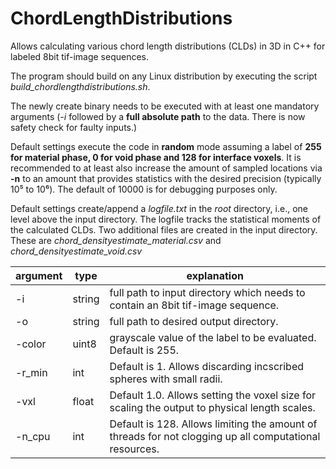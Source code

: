 # ChordLengthDistributions
Allows calculating various chord length distributions (CLDs) in 3D  in C++ for labeled 8bit tif-image sequences.

The program should build on any Linux distribution by executing the script *build_chordlengthdistributions.sh*.
<br>

The newly create binary needs to be executed with at least one mandatory arguments (*-i* followed by a **full absolute path** to the data. There is now safety check for faulty inputs.)
<br>

Default settings execute the code in **random** mode assuming a label of **255 for material phase, 0 for void phase and 128 for interface voxels**.
It is recommended to at least also increase the amount of sampled locations via **-n** to an amount that provides statistics with the desired precision (typically 10⁵ to 10⁶). The default of 10000 is for debugging purposes only.
<br>

Default settings create/append a *logfile.txt* in the *root* directory, i.e., one level above the input directory. The logfile tracks the statistical moments of the calculated CLDs.
Two additional files are created in the input directory. These are *chord_densityestimate_material.csv* and *chord_densityestimate_void.csv*


| argument | type | explanation |
|----------|------|-------------|
| -i       | string | full path to input directory which needs to contain an 8bit tif-image sequence. |
| -o       | string | full path to desired output directory. |
| -color   | uint8  | grayscale value of the label to be evaluated. Default is 255. |
| -r_min   | int    | Default is 1. Allows discarding incscribed spheres with small radii. |
| -vxl     | float  | Default 1.0. Allows setting the voxel size for scaling the output to physical length scales. |
| -n_cpu   | int    | Default is 128. Allows limiting the amount of threads for not clogging up all computational resources. |


